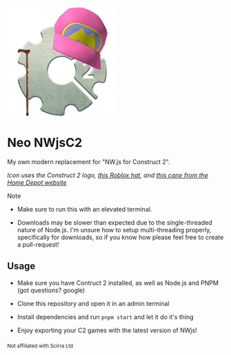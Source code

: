 ![icon as scuffed as the program](./icon.png)

# Neo NWjsC2
My own modern replacement for "NW.js for Construct 2".

*Icon uses the Construct 2 logo, [this Roblox hat](https://www.roblox.com/catalog/122415713240099/Sonic-Ova-Movie-Iconic-Pink-Hat), and [this cane from the Home Depot website](https://www.homedepot.com/p/Brazos-Walking-Sticks-37-in-Twisted-Walnut-Walking-Cane-502-3000-0281/205856200)*

> [!NOTE]
> - Make sure to run this with an elevated terminal.
>
> - Downloads may be slower than expected due to the single-threaded nature of Node.js. I'm unsure how to setup multi-threading properly, specifically for downloads, so if you know how please feel free to create a pull-request!

## Usage

- Make sure you have Contruct 2 installed, as well as Node.js and PNPM (got questions? google)

- Clone this repository and open it in an admin terminal

- Install dependencies and run `pnpm start` and let it do it's thing

- Enjoy exporting your C2 games with the latest version of NWjs!
      
<sub>Not affiliated with Scirra Ltd</sub>